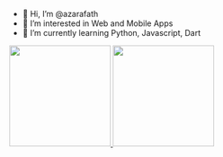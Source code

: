 - 👋 Hi, I’m @azarafath
- 👀 I’m interested in Web and Mobile Apps 
- 🌱 I’m currently learning Python, Javascript, Dart 



<p align="left">
<a href="https://github.com/azarafath">
  <img height="180em" src="https://github-readme-stats-eight-theta.vercel.app/api?username=azarafath&show_icons=true&theme=algolia&include_all_commits=true&count_private=true"/>
  <img height="180em" src="https://github-readme-stats-eight-theta.vercel.app/api/top-langs/?username=azarafath&layout=compact&langs_count=8&theme=algolia"/>
</a>
</p>

